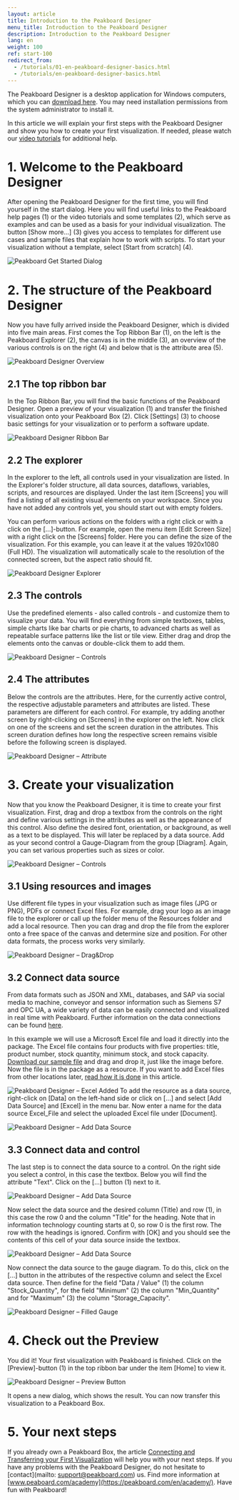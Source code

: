 ```yaml
---
layout: article
title: Introduction to the Peakboard Designer  
menu_title: Introduction to the Peakboard Designer  
description: Introduction to the Peakboard Designer  
lang: en
weight: 100
ref: start-100
redirect_from:
  - /tutorials/01-en-peakboard-designer-basics.html
  - /tutorials/en-peakboard-designer-basics.html
---
```


The Peakboard Designer is a desktop application for Windows computers, which you can [download here](https://peakboard.com/en/peakboard-designer/?utm_source=HelpCenter&utm_medium=Link&utm_campaign=GetStarted_Article). 
You may need installation permissions from the system administrator to install it. 

In this article we will explain your first steps with the Peakboard Designer and show you how to create your first visualization. 
If needed, please watch our [video tutorials](https://help.peakboard.com/tutorials/en-video-overview.html) for additional help. 

# 1. Welcome to the Peakboard Designer

After opening the Peakboard Designer for the first time, you will find yourself in the start dialog. 
Here you will find useful links to the Peakboard help pages (1) or the video tutorials and some templates (2), which serve as examples and can be used as a basis for your individual visualization. 
The button [Show more...] (3) gives you access to templates for different use cases and sample files that explain how to work with scripts. 
To start your visualization without a template, select [Start from scratch] (4). 

![Peakboard Get Started Dialog](/assets/images/Tutorial/Get_Started/Peakboard_Get_Started_EN_01.png)

# 2. The structure of the Peakboard Designer

Now you have fully arrived inside the Peakboard Designer, which is divided into five main areas. 
First comes the Top Ribbon Bar (1), on the left is the Peakboard Explorer (2), the canvas is in the middle (3), an overview of the various controls is on the right (4) and below that is the attribute area (5).

![Peakboard Designer Overview](/assets/images/Tutorial/Get_Started/Peakboard_Get_Started_EN_02.png)

## 2.1 The top ribbon bar

In the Top Ribbon Bar, you will find the basic functions of the Peakboard Designer. 
Open a preview of your visualization (1) and transfer the finished visualization onto your Peakboard Box (2). 
Click [Settings] (3) to choose basic settings for your visualization or to perform a software update. 

![Peakboard Designer Ribbon Bar](/assets/images/Tutorial/Get_Started/Peakboard_Get_Started_EN_03.png)

## 2.2 The explorer

In the explorer to the left, all controls used in your visualization are listed. 
In the Explorer's folder structure, all data sources, dataflows, variables, scripts, and resources are displayed. 
Under the last item [Screens] you will find a listing of all existing visual elements on your workspace.
Since you have not added any controls yet, you should start out with empty folders. 

You can perform various actions on the folders with a right click or with a click on the [...]-button. 
For example, open the menu item [Edit Screen Size] with a right click on the [Screens] folder. 
Here you can define the size of the visualization. 
For this example, you can leave it at the values 1920x1080 (Full HD). 
The visualization will automatically scale to the resolution of the connected screen, but the aspect ratio should fit. 

![Peakboard Designer Explorer](/assets/images/Tutorial/Get_Started/Peakboard_Get_Started_EN_04.png)

## 2.3 The controls

Use the predefined elements - also called controls - and customize them to visualize your data. 
You will find everything from simple textboxes, tables, simple charts like bar charts or pie charts, to advanced charts as well as repeatable surface patterns like the list or tile view. 
Either drag and drop the elements onto the canvas or double-click them to add them. 

![Peakboard Designer – Controls](/assets/images/Tutorial/Get_Started/Peakboard_Get_Started_EN_05.gif)

## 2.4 The attributes

Below the controls are the attributes. 
Here, for the currently active control, the respective adjustable parameters and attributes are listed.
These parameters are different for each control.
For example, try adding another screen by right-clicking on [Screens] in the explorer on the left. 
Now click on one of the screens and set the screen duration in the attributes. 
This screen duration defines how long the respective screen remains visible before the following screen is displayed. 

![Peakboard Designer – Attribute](/assets/images/Tutorial/Get_Started/Peakboard_Get_Started_EN_06.png)

# 3. Create your visualization

Now that you know the Peakboard Designer, it is time to create your first visualization. 
First, drag and drop a textbox from the controls on the right and define various settings in the attributes as well as the appearance of this control. 
Also define the desired font, orientation, or background, as well as a text to be displayed. 
This will later be replaced by a data source. 
Add as your second control a Gauge-Diagram from the group [Diagram]. 
Again, you can set various properties such as sizes or color. 

![Peakboard Designer – Controls](/assets/images/Tutorial/Get_Started/Peakboard_Get_Started_EN_05b.gif)

## 3.1 Using resources and images

Use different file types in your visualization such as image files (JPG or PNG), PDFs or connect Excel files.
For example, drag your logo as an image file to the explorer or call up the folder menu of the Resources folder and add a local resource. 
Then you can drag and drop the file from the explorer onto a free space of the canvas and determine size and position. 
For other data formats, the process works very similarly. 

![Peakboard Designer – Drag&Drop](/assets/images/Tutorial/Get_Started/Peakboard_Get_Started_EN_07.gif)

## 3.2 Connect data source

From data formats such as JSON and XML, databases, and SAP via social media to machine, conveyor and sensor information such as Siemens S7 and OPC UA, a wide variety of data can be easily connected and visualized in real time with Peakboard. 
Further information on the data connections can be found [here](https://peakboard.com/en/data-connections/).

In this example we will use a Microsoft Excel file and load it directly into the package. 
The Excel file contains four products with five properties: title, product number, stock quantity, minimum stock, and stock capacity.
[Download our sample file](/assets/files/examples/Peakboard_Example_Date.xlsx) and drag and drop it, just like the image before. 
Now the file is in the package as a resource. 
If you want to add Excel files from other locations later, [read how it is done](/data_sources/Excel/en-excel.html) in this article. 

![Peakboard Designer – Excel Added](/assets/images/Tutorial/Get_Started/Peakboard_Get_Started_EN_08.png)
To add the resource as a data source, right-click on [Data] on the left-hand side or click on […] and select [Add Data Source] and [Excel] in the menu bar. 
Now enter a name for the data source Excel_File and select the uploaded Excel file under [Document]. 

![Peakboard Designer – Add Data Source](/assets/images/Tutorial/Get_Started/Peakboard_Get_Started_EN_09.gif)

## 3.3 Connect data and control

The last step is to connect the data source to a control. On the right side you select a control, in this case the textbox. Below you will find the attribute "Text". Click on the [...] button (1) next to it. 

![Peakboard Designer – Add Data Source](/assets/images/Tutorial/Get_Started/Peakboard_Get_Started_EN_10.png)

Now select the data source and the desired column (Title) and row (1), in this case the row 0 and the column "Title" for the heading. 
Note that in information technology counting starts at 0, so row 0 is the first row. 
The row with the headings is ignored. 
Confirm with [OK] and you should see the contents of this cell of your data source inside the textbox. 

![Peakboard Designer – Add Data Source](/assets/images/Tutorial/Get_Started/Peakboard_Get_Started_EN_11.png)

Now connect the data source to the gauge diagram. 
To do this, click on the [...] button in the attributes of the respective column and select the Excel data source. 
Then define for the field "Data / Value" (1) the column "Stock_Quantity", for the field "Minimum" (2) the column "Min_Quantity" and for "Maximum" (3) the column "Storage_Capacity". 

![Peakboard Designer – Filled Gauge](/assets/images/Tutorial/Get_Started/Peakboard_Get_Started_EN_12.png)

# 4. Check out the Preview

You did it! Your first visualization with Peakboard is finished. 
Click on the [Preview]-button (1) in the top ribbon bar under the item [Home] to view it.  

![Peakboard Designer – Preview Button](/assets/images/Tutorial/Get_Started/Peakboard_Get_Started_EN_13.png)

It opens a new dialog, which shows the result. You can now transfer this visualization to a Peakboard Box.

# 5. Your next steps

If you already own a Peakboard Box, the article [Connecting and Transferring your First Visualization](https://help.peakboard.com/get_started/en-peakboard-connecting.html) will help you with your next steps.
If you have any problems with the Peakboard Designer, do not hesitate to [contact](mailto: support@peakboard.com) us. 
Find more information at [www.peaboard.com/academy](https://peakboard.com/en/academy/).
Have fun with Peakboard!
